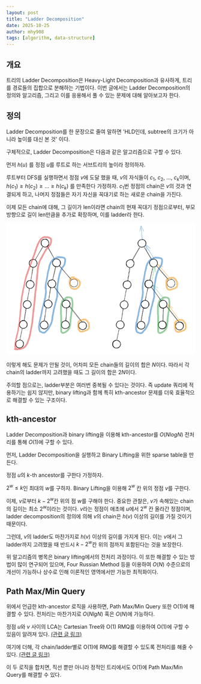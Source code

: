 ```yaml
---
layout: post
title: "Ladder Decomposition"
date: 2025-10-25
author: mhy908
tags: [algorithm, data-structure]
---
```


## 개요

트리의 Ladder Decomposition은 Heavy-Light Decomposition과 유사하게, 트리를 경로들의 집합으로 분해하는 기법이다. 이번 글에서는 Ladder Decomposition의 정의와 알고리즘, 그리고 이를 응용해서 풀 수 있는 문제에 대해 알아보고자 한다.

## 정의

Ladder Decomposition를 한 문장으로 줄여 말하면 'HLD인데, subtree의 크기가 아니라 높이를 대신 본 것' 이다.

구체적으로, Ladder Decomposition은 다음과 같은 알고리즘으로 구할 수 있다.

먼저 $h(u)$ 를 정점 $u$를 루트로 하는 서브트리의 높이라 정의하자.

루트부터 DFS를 실행하면서 정점 $v$에 도달 했을 때, $v$의 자식들이 $c_1$, $c_2$, ..., $c_k$이며, $h(c_1)\geq h(c_2)\geq ... \geq h(c_k)$ 를 만족한다 가정하자. $c_1$번 정점의 chain은 $v$의 것과 연결되게 하고, 나머지 정점들은 자기 자신을 꼭대기로 하는 새로운 chain을 가진다.

이제 모든 chain에 대해, 그 길이가 len이라면 chain의 현재 꼭대기 정점으로부터, 부모 방향으로 길이 len만큼을 추가로 확장하며, 이를 ladder라 한다.

![왼쪽은 트리를 높이 기준의 chain으로 분리한 예시이며, 오른쪽은 ladder을 생성한 예시이다.](/assets/images/Ladder-Decomposition/pic1.png)

이렇게 해도 문제가 안될 것이, 어차피 모든 chain들의 길이의 합은 $N$이다. 따라서 각 chain의 ladder까지 고려했을 때도 그 길이의 합은 $2N$이다.

주의할 점으로는, ladder부분은 여러번 중복될 수 있다는 것이다. 즉 update 쿼리에 적용하기는 쉽지 않지만, binary lifting과 함께 특히 kth-ancestor 문제를 더욱 효율적으로 해결할 수 있는 구조이다.

## kth-ancestor

Ladder Decomposition과 binary lifting을 이용해 kth-ancestor를 $O(NlogN)$ 전처리를 통해 $O(1)$에 구할 수 있다.

먼저, Ladder Decomposition을 실행하고 Binary Lifting을 위한 sparse table을 만든다.

정점 $u$의 $k$-th ancestor를 구한다 가정하자.

$2^w \leq k$인 최대의 $w$를 구하자. Binary Lifting을 이용해 $2^w$ 칸 위의 정점 $v$를 구한다.

이제, $v$로부터 $k-2^w$칸 위의 점 $w$를 구해야 한다. 중요한 관찰은, $v$가 속해있는 chain의 길이는 최소 $2^w$이라는 것이다. $v$라는 정점이 애초에 $u$에서 $2^w$ 칸 올라간 정점이며, ladder decomposition의 정의에 의해 $v$의 chain은 $h(v)$ 이상의 길이를 가질 것이기 때문이다.

그런데, $v$의 ladder도 마찬가지로 $h(v)$ 이상의 길이를 가지게 된다. 이는 $v$에서 그 ladder까지 고려했을 때 반드시 $k-2^w$칸 위의 점까지 포함된다는 것을 보장한다.

위 알고리즘의 병목은 binary lifting에서의 전처리 과정이다. 이 또한 해결할 수 있는 방법이 많이 연구되어 있으며, Four Russian Method 등을 이용하여 $O(N)$ 수준으로의 개선이 가능하나 상수로 인해 이론적인 영역에서만 가능한 최적화이다.

## Path Max/Min Query

위에서 언급한 kth-ancestor 로직을 사용하면, Path Max/Min Query 또한 O(1)에 해결할 수 있다. 전처리는 마찬가지로 $O(NlgN)$ 혹은 $O(N)$에 가능하다.

정점 $u$와 $v$ 사이의 LCA는 Cartesian Tree와 O(1) RMQ를 이용하여 O(1)에 구할 수 있음이 알려져 있다. [(관련 글 링크)](https://infossm.github.io/blog/2019/03/27/fast-LCA-with-sparsetable)

여기에 더해, 각 chain/ladder별로 O(1)에 RMQ를 해결할 수 있도록 전처리를 해줄 수 있다. [(관련 글 링크)](https://infossm.github.io/blog/2022/08/19/farachcoltonbender/)

이 두 로직을 합치면, 직선 뿐만 아니라 정적인 트리에서도 O(1)에 Path Max/Min Query를 해결할 수 있다.